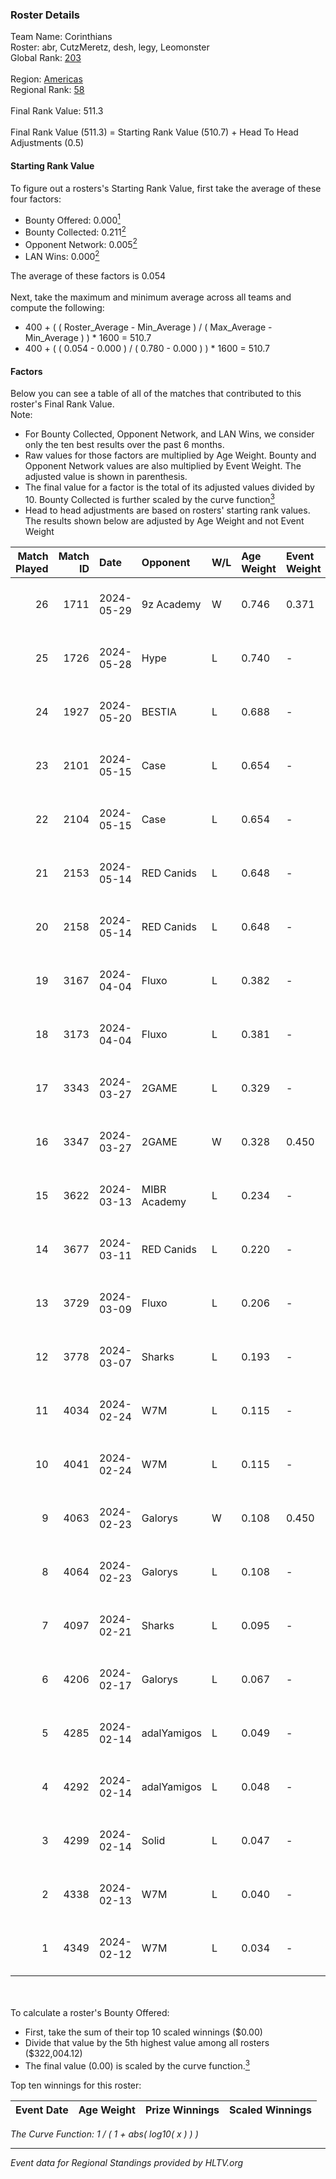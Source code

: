 ### Roster Details<br />
Team Name: Corinthians<br />
Roster: abr, CutzMeretz, desh, legy, Leomonster<br />
Global Rank: [203](../standings_global.md)<br />
<br />
Region: [Americas]( ../standings_americas.md)<br />
Regional Rank: [58]( ../standings_americas.md)<br />
<br />
Final Rank Value:  511.3<br />
<br />
Final Rank Value (511.3) = Starting Rank Value (510.7) + Head To Head Adjustments (0.5)<br />

#### Starting Rank Value<br />
To figure out a rosters's Starting Rank Value, first take the average of these four factors:<br />
- Bounty Offered: 0.000[<sup>1</sup>](#table2)
- Bounty Collected: 0.211[<sup>2</sup>](#table1)
- Opponent Network: 0.005[<sup>2</sup>](#table1)
- LAN Wins: 0.000[<sup>2</sup>](#table1)

The average of these factors is 0.054<br />
<br />
Next, take the maximum and minimum average across all teams and compute the following:<br />
- 400 + ( ( Roster_Average - Min_Average ) / ( Max_Average - Min_Average ) ) * 1600 = 510.7
- 400 + ( ( 0.054 - 0.000 ) / ( 0.780 - 0.000 ) ) * 1600 = 510.7


#### Factors<br />
Below you can see a table of all of the matches that contributed to this roster's Final Rank Value.<br />
Note:<br />

- For Bounty Collected, Opponent Network, and LAN Wins, we consider only the ten best results over the past 6 months.
- Raw values for those factors are multiplied by Age Weight. Bounty and Opponent Network values are also multiplied by Event Weight. The adjusted value is shown in parenthesis.
- The final value for a factor is the total of its adjusted values divided by 10. Bounty Collected is further scaled by the curve function[<sup>3</sup>](#curveFunction)
- Head to head adjustments are based on rosters' starting rank values. The results shown below are adjusted by Age Weight and not Event Weight
<span id="table1"></span><br />


| Match Played | Match ID | Date       | Opponent     | W/L | Age Weight | Event Weight | Bounty Collected | Opponent Network | LAN Wins  | H2H Adj. | Roster                                  |
| -: | -: | :- | :- | :- | :- | :- | :- | :- | :- | -: | :- |
|           26 |     1711 | 2024-05-29 | 9z Academy   | W   | 0.746      | 0.371        | 0.000 (0.000)    | 0.069 (0.019)    | 0 (0.000) |    11.70 | abr, CutzMeretz, desh, legy, Leomonster |
|           25 |     1726 | 2024-05-28 | Hype         | L   | 0.740      | -            | -                | -                | -         |    -2.53 | abr, CutzMeretz, desh, legy, Leomonster |
|           24 |     1927 | 2024-05-20 | BESTIA       | L   | 0.688      | -            | -                | -                | -         |    -1.32 | abr, CutzMeretz, desh, legy, Leomonster |
|           23 |     2101 | 2024-05-15 | Case         | L   | 0.654      | -            | -                | -                | -         |    -2.10 | abr, CutzMeretz, desh, legy, Leomonster |
|           22 |     2104 | 2024-05-15 | Case         | L   | 0.654      | -            | -                | -                | -         |    -2.14 | abr, CutzMeretz, desh, legy, Leomonster |
|           21 |     2153 | 2024-05-14 | RED Canids   | L   | 0.648      | -            | -                | -                | -         |    -0.72 | abr, CutzMeretz, desh, legy, Leomonster |
|           20 |     2158 | 2024-05-14 | RED Canids   | L   | 0.648      | -            | -                | -                | -         |    -0.73 | abr, CutzMeretz, desh, legy, Leomonster |
|           19 |     3167 | 2024-04-04 | Fluxo        | L   | 0.382      | -            | -                | -                | -         |    -0.55 | abr, CutzMeretz, desh, legy, Leomonster |
|           18 |     3173 | 2024-04-04 | Fluxo        | L   | 0.381      | -            | -                | -                | -         |    -0.56 | abr, CutzMeretz, desh, legy, Leomonster |
|           17 |     3343 | 2024-03-27 | 2GAME        | L   | 0.329      | -            | -                | -                | -         |    -2.97 | abr, CutzMeretz, desh, legy, Leomonster |
|           16 |     3347 | 2024-03-27 | 2GAME        | W   | 0.328      | 0.450        | 0.002 (0.000)    | 0.051 (0.007)    | 0 (0.000) |     7.51 | abr, CutzMeretz, desh, legy, Leomonster |
|           15 |     3622 | 2024-03-13 | MIBR Academy | L   | 0.234      | -            | -                | -                | -         |    -3.71 | abr, CutzMeretz, desh, legy, Leomonster |
|           14 |     3677 | 2024-03-11 | RED Canids   | L   | 0.220      | -            | -                | -                | -         |    -0.28 | abr, CutzMeretz, desh, legy, Leomonster |
|           13 |     3729 | 2024-03-09 | Fluxo        | L   | 0.206      | -            | -                | -                | -         |    -0.30 | abr, CutzMeretz, desh, legy, Leomonster |
|           12 |     3778 | 2024-03-07 | Sharks       | L   | 0.193      | -            | -                | -                | -         |    -0.41 | abr, CutzMeretz, desh, legy, Leomonster |
|           11 |     4034 | 2024-02-24 | W7M          | L   | 0.115      | -            | -                | -                | -         |    -0.49 | abr, CutzMeretz, desh, legy, Leomonster |
|           10 |     4041 | 2024-02-24 | W7M          | L   | 0.115      | -            | -                | -                | -         |    -0.49 | abr, CutzMeretz, desh, legy, Leomonster |
|            9 |     4063 | 2024-02-23 | Galorys      | W   | 0.108      | 0.450        | 0.030 (0.001)    | 0.543 (0.027)    | 0 (0.000) |     3.07 | abr, CutzMeretz, desh, legy, Leomonster |
|            8 |     4064 | 2024-02-23 | Galorys      | L   | 0.108      | -            | -                | -                | -         |    -0.34 | abr, CutzMeretz, desh, legy, Leomonster |
|            7 |     4097 | 2024-02-21 | Sharks       | L   | 0.095      | -            | -                | -                | -         |    -0.21 | abr, CutzMeretz, desh, legy, Leomonster |
|            6 |     4206 | 2024-02-17 | Galorys      | L   | 0.067      | -            | -                | -                | -         |    -0.21 | abr, CutzMeretz, desh, legy, Leomonster |
|            5 |     4285 | 2024-02-14 | adalYamigos  | L   | 0.049      | -            | -                | -                | -         |    -0.61 | abr, CutzMeretz, desh, legy, Leomonster |
|            4 |     4292 | 2024-02-14 | adalYamigos  | L   | 0.048      | -            | -                | -                | -         |    -0.61 | abr, CutzMeretz, desh, legy, Leomonster |
|            3 |     4299 | 2024-02-14 | Solid        | L   | 0.047      | -            | -                | -                | -         |    -0.15 | abr, CutzMeretz, desh, legy, Leomonster |
|            2 |     4338 | 2024-02-13 | W7M          | L   | 0.040      | -            | -                | -                | -         |    -0.17 | abr, CutzMeretz, desh, legy, Leomonster |
|            1 |     4349 | 2024-02-12 | W7M          | L   | 0.034      | -            | -                | -                | -         |    -0.14 | abr, CutzMeretz, desh, legy, Leomonster |

<br />
<span id="table2"></span><br />
To calculate a roster's Bounty Offered:<br />

- First, take the sum of their top 10 scaled winnings ($0.00)
- Divide that value by the 5th highest value among all rosters ($322,004.12)
- The final value (0.00) is scaled by the curve function.[<sup>3</sup>](#curveFunction)

Top ten winnings for this roster:<br />

| Event Date | Age Weight | Prize Winnings | Scaled Winnings |
| :- | -: | :- | :- |


<span id="curveFunction"></span>_The Curve Function: 1 / ( 1 + abs( log10( x ) ) )_<br />

---
_Event data for Regional Standings provided by HLTV.org_<br />
